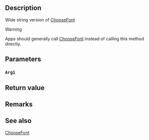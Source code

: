 ## Description

Wide string version of [ChooseFont](https://docs.microsoft.com/previous-versions/windows/desktop/legacy/ms646914(v=vs.85))

> [!WARNING]
> Apps should generally call [ChooseFont](https://docs.microsoft.com/previous-versions/windows/desktop/legacy/ms646914(v=vs.85)) instead of calling this method directly.

## Parameters

### `Arg1`

## Return value

## Remarks

## See also

[ChooseFont](https://docs.microsoft.com/previous-versions/windows/desktop/legacy/ms646914(v=vs.85))